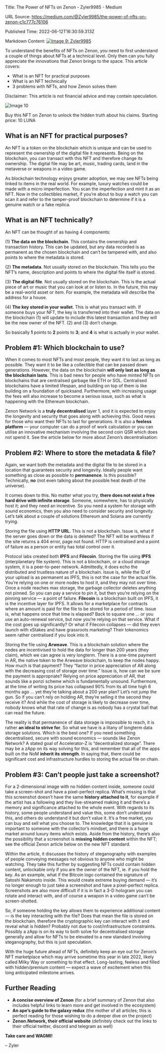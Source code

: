 Title: The Power of NFTs on Zenon - Zyler9985 - Medium

URL Source: https://medium.com/@Zyler9985/the-power-of-nfts-on-zenon-c1c777c76106

Published Time: 2022-06-12T16:30:59.313Z

Markdown Content:
[![Image 9: Zyler9985](https://miro.medium.com/v2/resize:fill:44:44/1*KaL4NYzSxXL6fDt1krksEA.png)](https://medium.com/@Zyler9985?source=post_page---byline--c1c777c76106--------------------------------)

To understand the benefits of NFTs on Zenon, you need to first understand a couple of things about NFTs at a technical level. Only then can you fully appreciate the innovations that Zenon brings to the space. This article covers:

-   What is an NFT for practical purposes
-   What is an NFT technically
-   3 problems with NFTs, and how Zenon solves them

Disclaimer: This article is not financial advice and may contain speculation.

![Image 10](https://miro.medium.com/v2/resize:fit:700/0*gPRFBx-cGHX4rFYz.jpg)

Buy this NFT on Zenon to unlock the hidden truth about his claims. Starting price: 10 LUNA

## What is an NFT for practical purposes?

An NFT is a token on the blockchain which is unique and can be used to represent the ownership of the digital file it represents. Being on the blockchain, you can transact with this NFT and therefore change its ownership. The digital file may be art, music, trading cards, land in the metaverse or weapons in a video game.

As blockchain technology enjoys greater adoption, we may see NFTs being linked to items in the real world. For example, luxury watches could be made with a micro imperfection. You scan the imperfection and mint it as an NFT. Now in the collectibles market, if you’re about to buy a watch you can scan it and refer to the tamper-proof blockchain to determine if it is a genuine watch or a fake replica.

## What is an NFT technically?

An NFT can be thought of as having 4 components:

(1) **The data on the blockchain**. This contains the ownership and transaction history. This can be updated, but any data recorded is as permanent as the chosen blockchain and can’t be tampered with, and also points to where the metadata is stored.

(2) **The metadata**. Not usually stored on the blockchain. This tells you the NFT’s name, description and points to where the digital file itself is stored.

(3) **The digital file**. Not usually stored on the blockchain. This is the actual piece of art or music that you can look at or listen to. In the future, this may be a real-world asset or item. For example, the metadata will describe the address for a house.

(4) **The key stored in your wallet**. This is what you transact with. If someone buys your NFT, the key is transferred into their wallet. The data on the blockchain (1) will update to include this latest transaction and they will be the new owner of the NFT. (2) and (3) don’t change.

So basically **1** points to **2** points to **3**; and **4** is what is actually in your wallet.

## Problem #1: Which blockchain to use?

When it comes to most NFTs and most people, they want it to last as long as possible. They want it to be like a collectible that can be passed down generations. However, the data on the blockchain **will only last as long as the blockchain lasts**. This is bad news for people who have minted NFTs on blockchains that are centralised garbage like ETH or SOL. Centralised blockchains have a limited lifespan, and building on top of them is like building on a foundation of quicksand. Furthermore, with increasing usage the fees will also increase to become a serious issue, such as what is happening with the Ethereum blockchain.

Zenon Network is a **truly decentralised** layer 1, and it is expected to enjoy the longevity and security that goes along with achieving this. Good news for those who want their NFTs to last for generations. It is also a **feeless platform** — your computer can do a proof of work calculation or you can utilise an innovative mechanism involving the second coin QSR which does not spend it. See the article below for more about Zenon’s decentralisation:

## Problem #2: Where to store the metadata & file?

Again, we want both the metadata and the digital file to be stored in a location that guarantees security and longevity. Ideally people want something as close as possible to **permanence**. Is this possible? Technically, **no** (not even talking about the possible heat death of the universe).

It comes down to this. No matter what you try, **there does not exist a free hard drive with infinite storage**. Someone, somewhere, has to physically host it; and they need an incentive. So you need a system for storage with sound economics, then you also need to consider security and longevity. Let’s talk about a couple of solutions Ethereum and Solana are currently trying.

Storing the file using **HTTP URL**. This is not a blockchain. Issue is, what if the server goes down or the data is deleted? The NFT will be worthless if the site returns a 404 error, page not found. HTTP is centralised and a point of failure as a person or entity has total control over it.

Protocol labs created both **IPFS** and **Filecoin**. Storing the file using **IPFS** (interplanetary file system). This is not a blockchain, or a cloud storage system, it is a peer-to-peer network. Admittedly, it does echo the distributed and trustless nature of a blockchain. Issue is, while the ID of your upload is as permanent as IPFS, this is not the case for the actual file. You’re relying on one or more nodes to host it, and they may not over time. Once a node reaches max storage, the garbage collector deletes anything not pinned. So you can pay a service to pin it, but then you’re relying on the pinning service — a point of failure. **Filecoin** is a blockchain built on IPFS, it is the incentive layer for IPFS. It allows for a marketplace for contracts where an amount is paid for the file to be stored for a period of time. Issue is, what happens once that time is elapsed? Back to square one … or you use an auto-renewal service, but now you’re relying on that service. What if the cost goes up significantly? Or what if Filecoin collapses — did they even launch with xStakes and have grassroots marketing? Their tokenomics seem rather centralised if you look into it.

Storing the file using **Arweave**. This is a blockchain solution where the nodes are incentivised to hold the data for longer than 200 years (they claim), which we can agree is very longterm. There is a one-time payment in AR, the native token to the Arweave blockchain, to keep the nodes happy. How much is that payment? They “factor in price appreciation of AR along with the decreasing cost of storage over time.” Issue is, how can we be sure the payment is appropriate? Relying on price appreciation of AR, that sounds like a ponzi scheme which is fundamentally unsound. Furthermore, at the time of writing its price has collapsed 90% from its all time high 6 months ago … yet they’re talking about a 200 year plan? Let’s not jump the gun. So if you can’t rely on holding AR, they’re selling it the second they receive it? And while the cost of storage is likely to decrease over time, nobody knows what that rate of change is as nobody has a crystal ball that can read the future.

The reality is that permanence of data storage is impossible to reach, it is rather **an ideal to strive for**. So what we have is a litany of longterm data storage solutions. Which is the best one? If you need something decentralised, secure with sound economics — sounds like Zenon Network? A stated goal of Accelerator-Z is “decentralized storage”. There may be a zApp on its way solving for this, and remember that all of the apps built on the NoM **inherit its strength**. In saying that, there could be significant cost and infrastructure hurdles to storing the actual file on chain.

## Problem #3: Can’t people just take a screenshot?

For a 2-dimensional image with no hidden content inside, someone could take a screen-shot and have a pixel-perfect replica. What’s missing is that this screenshot doesn’t have the same **history attached to it**, for example if the artist has a following and they live-streamed making it and there’s a memory and significance attached to the whole event. With regards to its history, some people understand and value this, some don’t understand this, and others do understand it but don’t value it. It’s a free market, you can buy and sell what you choose to. The knowledge that it is genuine is important to someone with the collector’s mindset, and there is a huge market around luxury items which exists. Aside from the history, there’s also the possibility that a screenshot is **missing hidden content** within the NFT; see the official Zenon article below on the new NFT standard.

Within the article, it discusses the history of steganography with examples of people conveying messages not obvious to anyone who might be watching. They take this further by suggesting NFTs could contain hidden content, unlockable only if you are the owner of the NFT, ie. if you hold the key. As an example, what if the Bitcoin logo contained the signature of Satoshi Nakamoto inside. This would create extreme buying demand — it’s no longer enough to just take a screenshot and have a pixel-perfect replica. Screenshots are also more difficult if it is in fact a 3-D hologram you can rotate and interact with, and of course a weapon in a video game can’t be screen-shotted.

So, if someone holding the key allows them to experience additional content — is the key interacting with the file? Does that mean the file is stored on the blockchain, therefore the cryptographic key can interact with it and reveal what is hidden? Probably not due to cost/infrastructure constraints. Possibly a zApp is on its way to both solve for decentralised storage generally and allow for NFTs to be elevated to a new standard involving steganography, but this is just speculation.

With the huge future ahead of NFTs, definitely keep an eye out for Zenon’s NFT marketplace which may arrive sometime this year in late 2022, likely called Milky Way or something to that effect. Long-lasting, feeless and filled with hidden/premium content — expect a wave of excitement when this long anticipated milestone arrives.

## Further Reading

-   **A concise overview of Zenon** (for a brief summary of Zenon that also includes helpful links to learn more and get involved in the ecosystem)
-   **An ape’s guide to the galaxy redux** (the mother of all articles; this is perfect reading for those wishing to do a deeper dive on the project)
-   **Zenon.Network, their official website** (definitely check out the links to their official twitter, discord and telegram as well)

**Take care and WAGMI!**

– Zyler
